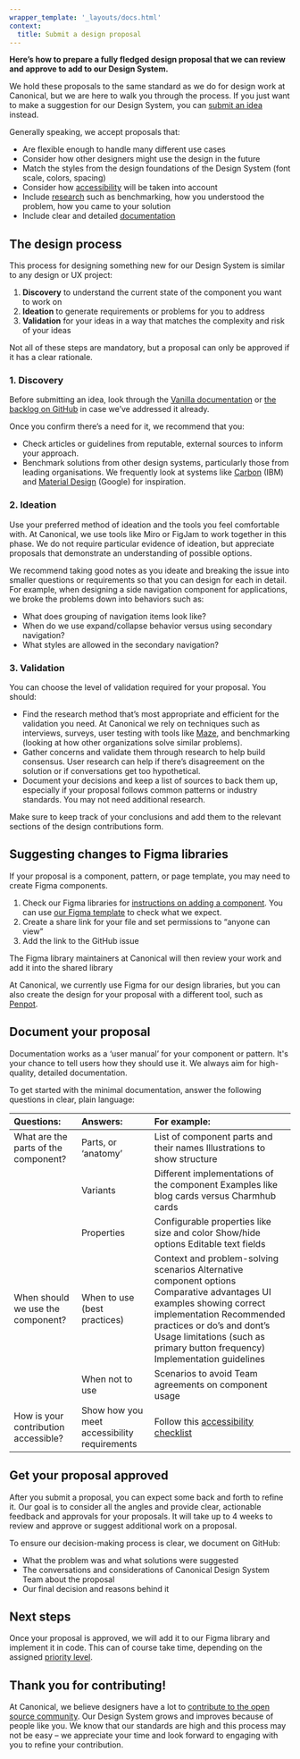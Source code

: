 ```yaml
---
wrapper_template: '_layouts/docs.html'
context:
  title: Submit a design proposal
---
```


**Here’s how to prepare a fully fledged design proposal that we can review and approve to add to our Design System.**

We hold these proposals to the same standard as we do for design work at Canonical, but we are here to walk you through the process. If you just want to make a suggestion for our Design System, you can [submit an idea](/docs/contribute/idea) instead.

Generally speaking, we accept proposals that:

- Are flexible enough to handle many different use cases  
- Consider how other designers might use the design in the future  
- Match the styles from the design foundations of the Design System (font scale, colors, spacing)   
- Consider how [accessibility](https://vanillaframework.io/accessibility) will be taken into account  
- Include [research](#the-design-process) such as benchmarking, how you understood the problem, how you came to your solution  
- Include clear and detailed [documentation](#document-your-proposal)

## The design process

This process for designing something new for our Design System is similar to any design or UX project:

1. **Discovery** to understand the current state of the component you want to work on  
2. **Ideation** to generate requirements or problems for you to address   
3. **Validation** for your ideas in a way that matches the complexity and risk of your ideas

Not all of these steps are mandatory, but a proposal can only be approved if it has a clear rationale.

### 1. Discovery

Before submitting an idea, look through the [Vanilla documentation](https://vanillaframework.io/docs) or [the backlog on GitHub](https://github.com/canonical/vanilla-framework/issues) in case we’ve addressed it already.

Once you confirm there’s a need for it, we recommend that you:

* Check articles or guidelines from reputable, external sources to inform your approach.  
* Benchmark solutions from other design systems, particularly those from leading organisations. We frequently look at systems like [Carbon](https://carbondesignsystem.com/) (IBM) and [Material Design](https://material.io/) (Google) for inspiration.

### 2. Ideation

Use your preferred method of ideation and the tools you feel comfortable with. At Canonical, we use tools like Miro or FigJam to work together in this phase. We do not require particular evidence of ideation, but appreciate proposals that demonstrate an understanding of possible options.

We recommend taking good notes as you ideate and breaking the issue into smaller questions or requirements so that you can design for each in detail. For example, when designing a side navigation component for applications, we broke the problems down into behaviors such as:

* What does grouping of navigation items look like?  
* When do we use expand/collapse behavior versus using secondary navigation?  
* What styles are allowed in the secondary navigation?

### 3. Validation

You can choose the level of validation required for your proposal. You should:

* Find the research method that’s most appropriate and efficient for the validation you need. At Canonical we rely on techniques such as interviews, surveys, user testing with tools like [Maze](http://maze.com), and benchmarking (looking at how other organizations solve similar problems).  
* Gather concerns and validate them through research to help build consensus. User research can help if there’s disagreement on the solution or if conversations get too hypothetical.  
* Document your decisions and keep a list of sources to back them up, especially if your proposal follows common patterns or industry standards. You may not need additional research.

Make sure to keep track of your conclusions and add them to the relevant sections of the design contributions form.

## Suggesting changes to Figma libraries

If your proposal is a component, pattern, or page template, you may need to create Figma components. 

1. Check our Figma libraries for [instructions on adding a component](https://www.figma.com/community/file/1435297834108003391). You can use [our Figma template](https://www.figma.com/files/team/989818926921821605/project/354426501/%F0%9F%AA%9A-Design-Systems-Component-Contributions?fuid=802129372533337888) to check what we expect.  
2. Create a share link for your file and set permissions to “anyone can view”  
3. Add the link to the GitHub issue

The Figma library maintainers at Canonical will then review your work and add it into the shared library

At Canonical, we currently use Figma for our design libraries, but you can also create the design for your proposal with a different tool, such as [Penpot](https://penpot.app/).

## Document your proposal

Documentation works as a ‘user manual’ for your component or pattern. It's your chance to tell users how they should use it. We always aim for high-quality, detailed documentation. 

To get started with the minimal documentation, answer the following questions in clear, plain language:

| Questions: | Answers: | For example: |
| :---- | :---- | :---- |
| What are the parts of the component? | Parts, or ‘anatomy’ | List of component parts and their names Illustrations to show structure |
|  | Variants | Different implementations of the component Examples like blog cards versus Charmhub cards |
|  | Properties | Configurable properties like size and color Show/hide options Editable text fields |
| When should we use the component? | When to use (best practices) | Context and problem-solving scenarios Alternative component options Comparative advantages UI examples showing correct implementation Recommended practices or do’s and dont’s Usage limitations (such as primary button frequency) Implementation guidelines |
|  | When not to use | Scenarios to avoid Team agreements on component usage |
| How is your contribution accessible?  | Show how you meet accessibility requirements | Follow this [accessibility checklist](https://discourse.canonical.com/t/quick-accessibility-audit-for-designers/340) |

## Get your proposal approved

After you submit a proposal, you can expect some back and forth to refine it. Our goal is to consider all the angles and provide clear, actionable feedback and approvals for your proposals. It will take up to 4 weeks to review and approve or suggest additional work on a proposal.

To ensure our decision-making process is clear, we document on GitHub:

* What the problem was and what solutions were suggested  
* The conversations and considerations of Canonical Design System Team about the proposal  
* Our final decision and reasons behind it

## Next steps

Once your proposal is approved, we will add it to our Figma library and implement it in code. This can of course take time, depending on the assigned [priority level](/docs/contribute/idea#how-we-assign-priority-levels).

## Thank you for contributing!

At Canonical, we believe designers have a lot to [contribute to the open source community](https://canonical.design/open-design). Our Design System grows and improves because of people like you. We know that our standards are high and this process may not be easy – we appreciate your time and look forward to engaging with you to refine your contribution. 